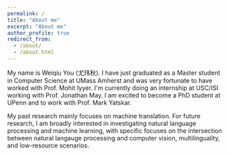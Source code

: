 ```yaml
---
permalink: /
title: "About me"
excerpt: "About me"
author_profile: true
redirect_from:
  - /about/
  - /about.html
---
```


My name is Weiqiu You (尤玮秋). I have just graduated as a Master student in Computer Science at UMass Amherst and was very fortunate to have worked with Prof. Mohit Iyyer. I'm currently doing an internship at USC/ISI working with Prof. Jonathan May. I am excited to become a PhD student at UPenn and to work with Prof. Mark Yatskar.

My past research mainly focuses on machine translation. For future research, I am broadly interested in investigating natural language processing and machine learning, with specific focuses on the intersection between natural langauge processing and computer vision, multilinguality, and low-resource scenarios.
